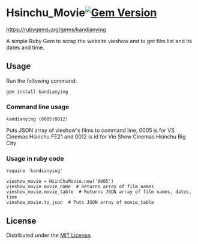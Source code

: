 # Hsinchu_Movie[![Gem Version](https://badge.fury.io/rb/kandianying.svg)](https://badge.fury.io/rb/kandianying)

https://rubygems.org/gems/kandianying

A simple Ruby Gem to scrap the website vieshow and to get film list and its dates and time.


## Usage

Run the following command:

```
gem install kandianying
```
### Command line usage

```
kandianying (0005|0012)  
```

Puts JSON array of vieshow's films to command line, 0005 is for VS Cinemas Hsinchu FE21 and 0012 is id for Vie Show Cinemas Hsinchu Big City

### Usage in ruby code
```
require 'kandianying'

vieshow_movie = HsinChuMovie.new('0005')
vieshow_movie.movie_name  # Returns array of film names
vieshow_movie.movie_table  # Returns JSON array of film names, dates, time 
vieshow_movie.to_json  # Puts JSON array of movie_table
```

## License

Distributed under the [MIT License](LICENSE).